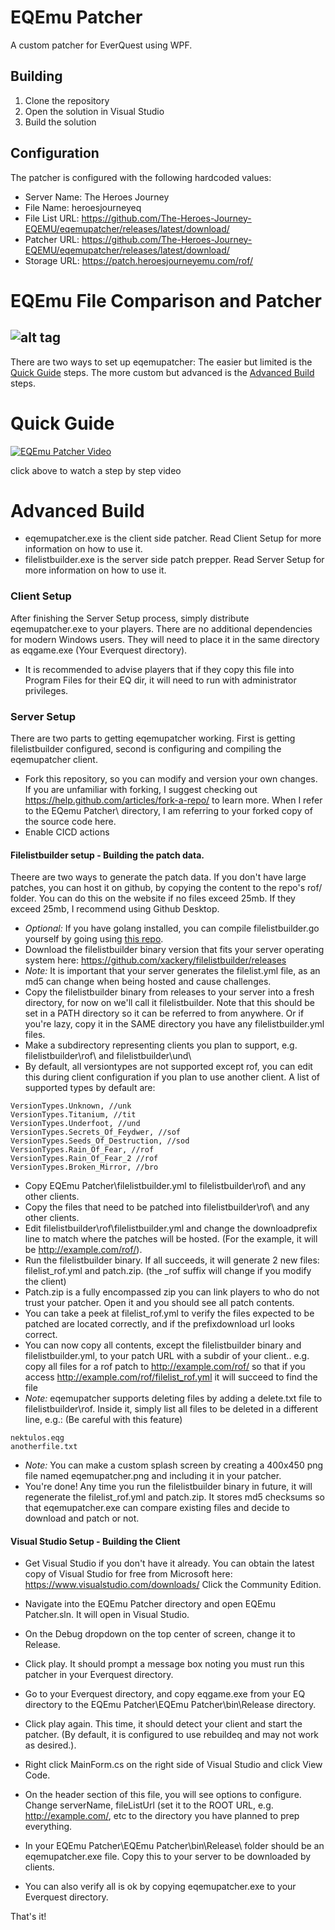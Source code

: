 # EQEmu Patcher

A custom patcher for EverQuest using WPF.

## Building

1. Clone the repository
2. Open the solution in Visual Studio
3. Build the solution

## Configuration

The patcher is configured with the following hardcoded values:
- Server Name: The Heroes Journey
- File Name: heroesjourneyeq
- File List URL: https://github.com/The-Heroes-Journey-EQEMU/eqemupatcher/releases/latest/download/
- Patcher URL: https://github.com/The-Heroes-Journey-EQEMU/eqemupatcher/releases/latest/download/
- Storage URL: https://patch.heroesjourneyemu.com/rof/

# EQEmu File Comparison and Patcher

![alt tag](http://i.imgur.com/FSVgkzh.png)
---

There are two ways to set up eqemupatcher:
The easier but limited is the [Quick Guide](#quick-guide) steps.
The more custom but advanced is the [Advanced Build](#advanced-build) steps.

# Quick Guide

[![EQEmu Patcher Video](http://img.youtube.com/vi/oS2V0BABNvk/0.jpg)](http://www.youtube.com/watch?v=oS2V0BABNvk "Want Your Own EQ Patcher? Quick Guide")

click above to watch a step by step video

# Advanced Build

* eqemupatcher.exe is the client side patcher. Read Client Setup for more information on how to use it.
* filelistbuilder.exe is the server side patch prepper. Read Server Setup for more information on how to use it.

### Client Setup

After finishing the Server Setup process, simply distribute eqemupatcher.exe to your players. There are no additional dependencies for modern Windows users. They will need to place it in the same directory as eqgame.exe (Your Everquest directory).
* It is recommended to advise players that if they copy this file into Program Files for their EQ dir, it will need to run with administrator privileges.

### Server Setup

There are two parts to getting eqemupatcher working. First is getting filelistbuilder configured, second is configuring and compiling the eqemupatcher client.

* Fork this repository, so you can modify and version your own changes. If you are unfamiliar with forking, I suggest checking out https://help.github.com/articles/fork-a-repo/ to learn more. When I refer to the EQemu Patcher\ directory, I am referring to your forked copy of the source code here.
* Enable CICD actions

#### Filelistbuilder setup - Building the patch data.

Theere are two ways to generate the patch data. If you don't have large patches, you can host it on github, by copying the content to the repo's rof/ folder. You can do this on the website if no files exceed 25mb. If they exceed 25mb, I recommend using Github Desktop.

* *Optional:* If you have golang installed, you can compile filelistbuilder.go yourself by going using [this repo](https://github.com/xackery/filelistbuilder).
* Download the filelistbuilder binary version that fits your server operating system here: https://github.com/xackery/filelistbuilder/releases
* *Note:* It is important that your server generates the filelist.yml file, as an md5 can change when being hosted and cause challenges.
* Copy the filelistbuilder binary from releases to your server into a fresh directory, for now on we'll call it filelistbuilder\. Note that this should be set in a PATH directory so it can be referred to from anywhere. Or if you're lazy, copy it in the SAME directory you have any filelistbuilder.yml files.
* Make a subdirectory representing clients you plan to support, e.g. filelistbuilder\rof\ and filelistbuilder\und\
* By default, all versiontypes are not supported except rof, you can edit this during client configuration if you plan to use another client.
A list of supported types by default are: 
```
VersionTypes.Unknown, //unk
VersionTypes.Titanium, //tit
VersionTypes.Underfoot, //und
VersionTypes.Secrets_Of_Feydwer, //sof
VersionTypes.Seeds_Of_Destruction, //sod
VersionTypes.Rain_Of_Fear, //rof
VersionTypes.Rain_Of_Fear_2 //rof
VersionTypes.Broken_Mirror, //bro
```
* Copy EQEmu Patcher\filelistbuilder.yml to filelistbuilder\rof\ and any other clients.
* Copy the files that need to be patched into filelistbuilder\rof\ and any other clients.
* Edit filelistbuilder\rof\filelistbuilder.yml and change the downloadprefix line to match where the patches will be hosted. (For the example, it will be http://example.com/rof/). 
* Run the filelistbuilder binary. If all succeeds, it will generate 2 new files: filelist_rof.yml and patch.zip. (the _rof suffix will change if you modify the client)
* Patch.zip is a fully encompassed zip you can link players to who do not trust your patcher. Open it and you should see all patch contents.
* You can take a peek at filelist_rof.yml to verify the files expected to be patched are located correctly, and if the prefixdownload url looks correct.
* You can now copy all contents, except the filelistbuilder binary and filelistbuilder.yml, to your patch URL with a subdir of your client.. e.g. copy all files for a rof patch to http://example.com/rof/ so that if you access http://example.com/rof/filelist_rof.yml it will succeed to find the file
* *Note:* eqemupatcher supports deleting files by adding a delete.txt file to filelistbuilder\rof\. Inside it, simply list all files to be deleted in a different line, e.g.: (Be careful with this feature)
```
nektulos.eqg
anotherfile.txt
```
* *Note:* You can make a custom splash screen by creating a 400x450 png file named eqemupatcher.png and including it in your patcher.
* You're done! Any time you run the filelistbuilder binary in future, it will regenerate the filelist_rof.yml and patch.zip. It stores md5 checksums so that eqemupatcher.exe can compare existing files and decide to download and patch or not.

#### Visual Studio Setup - Building the Client
* Get Visual Studio if you don't have it already. You can obtain the latest copy of Visual Studio for free from Microsoft here: https://www.visualstudio.com/downloads/ Click the Community Edition.

* Navigate into the EQEmu Patcher directory and open EQEmu Patcher.sln. It will open in Visual Studio.
* On the Debug dropdown on the top center of screen, change it to Release.
* Click play. It should prompt a message box noting you must run this patcher in your Everquest directory.
* Go to your Everquest directory, and copy eqgame.exe from your EQ directory to the EQEmu Patcher\EQEmu Patcher\bin\Release directory. 
* Click play again. This time, it should detect your client and start the patcher. (By default, it is configured to use rebuildeq and may not work as desired.).
* Right click MainForm.cs on the right side of Visual Studio and click View Code.
* On the header section of this file, you will see options to configure. Change serverName, fileListUrl (set it to the ROOT URL, e.g. http://example.com/, etc to the directory you have planned to prep everything.
* In your EQEmu Patcher\EQEmu Patcher\bin\Release\ folder should be an eqemupatcher.exe file. Copy this to your server to be downloaded by clients.
* You can also verify all is ok by copying eqemupatcher.exe to your Everquest directory. 

That's it!


